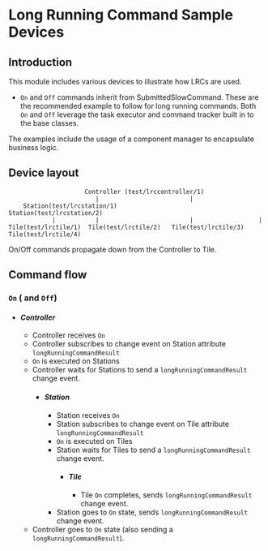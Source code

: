 # Long Running Command Sample Devices

## Introduction

This module includes various devices to illustrate how LRCs are used.

- `On` and `Off` commands inherit from SubmittedSlowCommand. These are the recommended example to follow for long running commands.
Both `On` and `Off` leverage the task executor and command tracker built in to the base classes.

The examples include the usage of a component manager to encapsulate business logic.

## Device layout

                         Controller (test/lrccontroller/1)
                            |                         |
        Station(test/lrcstation/1)                Station(test/lrcstation/2)
                |           |                         |                  |
    Tile(test/lrctile/1)  Tile(test/lrctile/2)   Tile(test/lrctile/3)  Tile(test/lrctile/4)

On/Off commands propagate down from the Controller to Tile.

## Command flow

### `On` ( and `Off`)

  - #### _Controller_
    - Controller receives `On`
    - Controller subscribes to change event on Station attribute `longRunningCommandResult`
    - `On` is executed on Stations
    - Controller waits for Stations to send a `longRunningCommandResult` change event.
      - #### _Station_
        - Station receives `On`
        - Station subscribes to change event on Tile attribute `longRunningCommandResult`
        - `On` is executed on Tiles
        - Station waits for Tiles to send a `longRunningCommandResult` change event.
          - #### _Tile_
            - Tile `On` completes, sends `longRunningCommandResult` change event.
        - Station goes to `On` state, sends `longRunningCommandResult` change event.
    - Controller goes to `On` state (also sending a `longRunningCommandResult`).